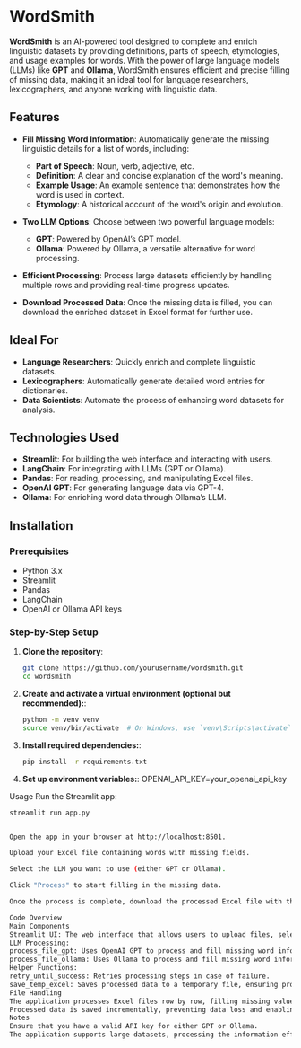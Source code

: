 # WordSmith

**WordSmith** is an AI-powered tool designed to complete and enrich linguistic datasets by providing definitions, parts of speech, etymologies, and usage examples for words. With the power of large language models (LLMs) like **GPT** and **Ollama**, WordSmith ensures efficient and precise filling of missing data, making it an ideal tool for language researchers, lexicographers, and anyone working with linguistic data.

## Features

- **Fill Missing Word Information**: Automatically generate the missing linguistic details for a list of words, including:
  - **Part of Speech**: Noun, verb, adjective, etc.
  - **Definition**: A clear and concise explanation of the word's meaning.
  - **Example Usage**: An example sentence that demonstrates how the word is used in context.
  - **Etymology**: A historical account of the word's origin and evolution.
  
- **Two LLM Options**: Choose between two powerful language models:
  - **GPT**: Powered by OpenAI’s GPT model.
  - **Ollama**: Powered by Ollama, a versatile alternative for word processing.

- **Efficient Processing**: Process large datasets efficiently by handling multiple rows and providing real-time progress updates.

- **Download Processed Data**: Once the missing data is filled, you can download the enriched dataset in Excel format for further use.

## Ideal For

- **Language Researchers**: Quickly enrich and complete linguistic datasets.
- **Lexicographers**: Automatically generate detailed word entries for dictionaries.
- **Data Scientists**: Automate the process of enhancing word datasets for analysis.

## Technologies Used

- **Streamlit**: For building the web interface and interacting with users.
- **LangChain**: For integrating with LLMs (GPT or Ollama).
- **Pandas**: For reading, processing, and manipulating Excel files.
- **OpenAI GPT**: For generating language data via GPT-4.
- **Ollama**: For enriching word data through Ollama’s LLM.
  
## Installation

### Prerequisites

- Python 3.x
- Streamlit
- Pandas
- LangChain
- OpenAI or Ollama API keys

### Step-by-Step Setup

1. **Clone the repository**:
   ```bash
   git clone https://github.com/yourusername/wordsmith.git
   cd wordsmith

2. **Create and activate a virtual environment (optional but recommended):**:
   ```bash
   python -m venv venv
   source venv/bin/activate  # On Windows, use `venv\Scripts\activate`

3. **Install required dependencies:**:
   ```bash
   pip install -r requirements.txt

4. **Set up environment variables:**:
   OPENAI_API_KEY=your_openai_api_key


Usage
Run the Streamlit app:
  ```bash
  streamlit run app.py


Open the app in your browser at http://localhost:8501.

Upload your Excel file containing words with missing fields.

Select the LLM you want to use (either GPT or Ollama).

Click "Process" to start filling in the missing data.

Once the process is complete, download the processed Excel file with the filled-in word information.

Code Overview
Main Components
Streamlit UI: The web interface that allows users to upload files, select LLM options, and download processed data.
LLM Processing:
process_file_gpt: Uses OpenAI GPT to process and fill missing word information.
process_file_ollama: Uses Ollama to process and fill missing word information.
Helper Functions:
retry_until_success: Retries processing steps in case of failure.
save_temp_excel: Saves processed data to a temporary file, ensuring progress is preserved.
File Handling
The application processes Excel files row by row, filling missing values for parts of speech, definitions, example usage, and etymology.
Processed data is saved incrementally, preventing data loss and enabling the application to resume if interrupted.
Notes
Ensure that you have a valid API key for either GPT or Ollama.
The application supports large datasets, processing the information efficiently and saving progress along the way.


